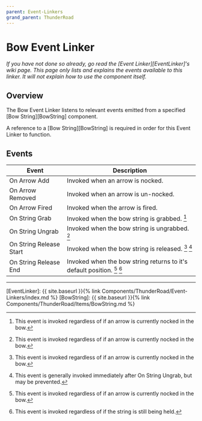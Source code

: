 ```yaml
---
parent: Event-Linkers
grand_parent: ThunderRoad
---
```

# Bow Event Linker
*If you have not done so already, go read the [Event Linker][EventLinker]'s wiki page. This page only lists and explains the events available to this linker. It will not explain how to use the component itself.*

## Overview
The Bow Event Linker listens to relevant events emitted from a specified [Bow String][BowString] component. 

A reference to a [Bow String][BowString] is required in order for this Event Linker to function.  

## Events


| Event                     | Description
| ---                       | ---
| On Arrow Add              | Invoked when an arrow is nocked.
| On Arrow Removed          | Invoked when an arrow is un-nocked.
| On Arrow Fired            | Invoked when the arrow is fired.
| On String Grab            | Invoked when the bow string is grabbed. [^1]
| On String Ungrab          | Invoked when the bow string is ungrabbed. [^1]
| On String Release Start   | Invoked when the bow string is released. [^1] [^2]
| On String Release End     | Invoked when the bow string returns to it's default position. [^1] [^3]

-----

[^1]: This event is invoked regardless of if an arrow is currently nocked in the bow.
[^2]: This event is generally invoked immediately after On String Ungrab, but may be prevented.
[^3]: This event is invoked regardless of if the string is still being held.



[EventLinker]:  {{ site.baseurl }}{% link Components/ThunderRoad/Event-Linkers/index.md %}
[BowString]:    {{ site.baseurl }}{% link Components/ThunderRoad/Items/BowString.md %}
